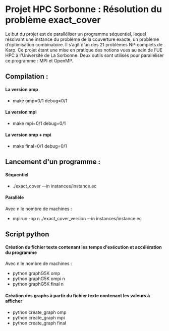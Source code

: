 # Projet HPC Sorbonne : Résolution du problème exact_cover
Le but du projet est de paralléliser un programme séquentiel, lequel résolvant une instance du problème de la couverture exacte, un problème d’optimisation combinatoire. Il s’agit d’un des 21 problèmes NP-complets de Karp. Ce projet étant une mise en pratique des notions vues au sein de l’UE HPC à l'Université de La Sorbonne. Deux outils sont utilisés pour paralléliser ce programme : MPI et OpenMP.

## Compilation : 
#### La version omp
- make omp=0/1 debug=0/1
#### La version mpi
- make mpi=0/1  debug=0/1 
#### La version omp + mpi
- make final=0/1 debug=0/1

## Lancement d'un programme :
#### Séquentiel
- ./exact_cover --in instances/instance.ec
#### Parallèle
Avec n le nombre de machines :
- mpirun -np n ./exact_cover_version --in instances/instance.ec
 
## Script python 
#### Création du fichier texte contenant les temps d'exécution et accélération du programme
Avec n le nombre de machines :
- python graphG5K omp
- python graphG5K ompi n
- python graphG5K final n

#### Création des graphs à partir du fichier texte contenant les valeurs à afficher
- python create_graph omp
- python create_graph mpi
- python create_graph final
